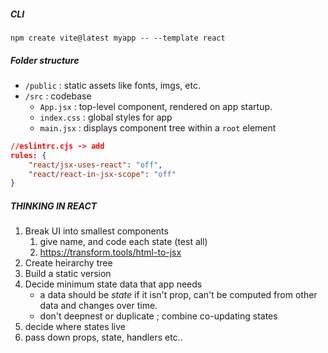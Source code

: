 ##### CLI
```shell
npm create vite@latest myapp -- --template react
```

##### Folder structure
- `/public` : static assets like fonts, imgs, etc.
- `/src` : codebase 
	- `App.jsx` : top-level component, rendered on app startup.
	- `index.css` : global styles for app
	- `main.jsx` : displays component tree within a `root` element

```json
//eslintrc.cjs -> add
rules: {
	"react/jsx-uses-react": "off",
    "react/react-in-jsx-scope": "off"
}
```

##### THINKING IN REACT
1. Break UI into smallest components 
	1. give name, and code each state (test all)
	2. https://transform.tools/html-to-jsx
2. Create heirarchy tree
3. Build a static version
4. Decide minimum state data that app needs
	- a data should be *state* if it isn't prop, can't be computed from other data and changes over time. 
	- don't deepnest or duplicate ; combine co-updating states
5. decide where states live 
6. pass down props, state, handlers etc..